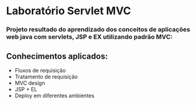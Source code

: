# Laboratório Servlet MVC

### Projeto resultado do aprendizado dos conceitos de aplicações web java com servlets, JSP e EX utilizando padrão MVC:

## Conhecimentos aplicados:
 * Fluxos de requisição
 * Tratamento de requisição
 * MVC design
 * JSP + EL
 * Deploy em diferentes ambientes
